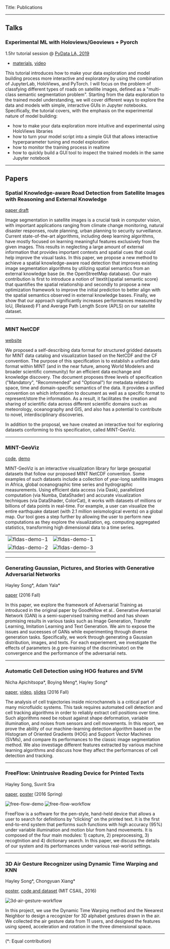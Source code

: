 Title: Publications

---
## Talks
### Experimental ML with Holoviews/Geoviews + Pyorch
1.5hr tutorial session @ [PyData LA, 2019](https://pydata.org/la2019/schedule/)
- [materials](https://github.com/cocoaaa/PyData-LA-2019), [video](#)
<!-- (https://www.youtube.com/watch?v=xdux2jwoNw4) -->

This tutorial introduces how to make your data exploration and model building process more interactive and exploratory by using the combination of JupyterLab, HoloViews, and PyTorch.  I will focus on the problem of classfying different types of roads on satellite images, defined as a "multi-class semantic segmentation problem". Starting from the data exploration to the trained model understanding, we will cover different ways to explore the data and models with simple, interactive GUIs in Jupyter notebooks.  Specifically, the tutorial covers, with the emphasis on the experimental nature of model building:
- how to make your data exploration more intuitive and experimental using HoloViews libraries
- how to turn your model script into a simple GUI that allows interactive hyperparameter tuning and model exploration
- how to monitor the training process in realtime
- how to quickly build a GUI tool to inspect the trained models in the same Jupyter notebook

---
## Papers
### Spatial Knowledge-aware Road Detection from Satellite Images with Reasoning and External Knowledge
[paper draft](#)

Image segmentation in satellite images is a crucial task in computer vision, with important applications ranging from climate change monitoring, natural disaster responses, route planning, urban planning to security surveillance. Current state-of-the-art algorithms, including deep learning algorithms, have mostly focused on learning meaningful features exclusively from the given images. This results in neglecting a large amount of external information that provides important contexts and spatial cues that could help improve the visual tasks.   In this paper, we propose a new method to achieve a spatial knowledge-aware road detection that improves existing image segmentation algorithms by utilizing spatial semantics from an external knowledge base (ie. the OpenStreetMap database). Our main contribution is first to introduce a notion of \textit{spatial semantic score} that quantifies the spatial relationship and secondly to propose a new optimization framework to improve the initial prediction to better align with the spatial semantics observed in external knowledge bases. Finally, we show that our approach significantly increases performances measured by IoU, (Relaxed) F1 and Average Path Length Score (APLS) on our satellite dataset.

---
### MINT NetCDF
[website](https://github.com/mintproject/MINT-NetCDF-Convention/blob/master/README.md)

We proposed a self-describing data format for structured gridded datasets for MINT data catalog and visualization based on the NetCDF and the CF convention.  The purpose of this specification is to establish a unified data format within MINT (and in the near future, among World Modelers and broader scientific community) for an efficient data exchange and knowledge discovery.  The document proposes three levels of specification ("Mandatory", "Recommended" and "Optional") for metadata related to space, time and domain-specific semantics of the data.  It provides a unified convention on which information to document as well as a specific format to represent/store the information.  As a result,  it facilitates the creation and sharing of scientific data across different scientific domains such as meteorology, oceanography and GIS, and also has a potential to contribute to novel, interdisciplinary discoveries.

In addition to the proposal, we have created an interactive tool for exploring datasets conforming to this specification, called MINT-GeoViz.


---
### MINT-GeoViz
[code](https://github.com/mintproject/MINT-GeoViz/tree/master?), [demo](https://drive.google.com/drive/folders/1t9E5HsUOre0CgAevkdRAxgaRQghJ_i2v)

MINT-GeoViz is an interactive visualization library for large geospatial datasets that follow our proposed MINT NetCDF convention.  Some examples of such datasets include a collection of year-long satellite images in Africa, global oceanographic time series and hydrographic measurements.  Using efficient data access (via Dask), parallelized computation (via Numba, DataShader) and accurate visualization techniques (via DataShader, ColorCat), it works with datasets of millions or billions of data points in real-time.  For example, a user can visualize the entire earthquake dataset (with 2.1 million seismological events) on a global map.  Our tool goes a step further by allowing the user to perform new computations as they explore the visualization, eg. computing aggregated statistics, transforming high dimensional data to a time series.

| | |
|---|---|
|![fldas-demo-1](/videos/fldas-demo-opt-1-1.gif)| ![fldas-demo-1](/videos/fldas-demo-opt-1-2.gif)|
|![fldas-demo-2](/videos/fldas-demo-opt-1-3.gif)| ![fldas-demo-3](/videos/fldas-demo-opt-1-4.gif)|


---
### Generating Gaussian, Pictures, and Stories with Generative Adversarial Networks
Hayley Song*, Adam Yala*

[paper](/pdfs/generating-gaussians-pictures.pdf) (2016 Fall)

In this paper, we explore the framework of Adversarial Training as introduced in the original paper by Goodfellow et al.. Generative Aversarial Network (GAN) is a semi-supervised training method and has shown promising results in various tasks such as Image Generation, Transfer Learning, Imitation Learning and Text Generation. We aim to expose the issues and suceesses of GANs while experimenting through diverse generation tasks. Specifically, we work through generating a Gaussian distribution, images, and texts. For each experiement, we investigate the effects of parameters (e.g pre-training of the discriminator) on the convergence and the performance of the adversarial nets.


---
### Automatic Cell Detection using HOG features and SVM
Nicha Apichitsopa*, Boying Meng*, Hayley Song*

[paper](/pdfs/6_869_Final__cell_detection.pdf), [video](#), [slides](/pdfs/6.869-cell-detection-ppt.pdf) (2016 Fall)

The analysis of cell trajectories inside microchannels is a critical part of many microfluidic systems. This task requires automated cell detection and cell tracking algorithms in order to reliably extract cell positions over time. Such algorithms need be robust against shape deformation, variable illumination, and noises from sensors and cell movements. In this report, we prove the ability of our machine-learning detection algorithm based on the Histogram of Oriented Gradients (HOG) and Support Vector Machines (SVMs), and compare its performances to the classic image segmentation method. We also investiage different features extracted by various machine learning algorithms and discuss how they affect the performances of cell detection and tracking.

---
### FreeFlow: Unintrusive Reading Device for Printed Texts
Hayley Song, Suvrit Sra

[paper](/pdfs/free-flow-hjsong-hjsong.pdf), [poster](/pdfs/free-flow-hjsong-poster.png) (2016 Spring)

![free-flow-demo](/pdfs/free-flow-demo.png)
![free-flow-workflow](/pdfs/free-flow-workflow.png)

FreeFlow is a software for the pen-style, hand-held device that allows a user to search for definitions by “clicking” on the printed text. It is the first end-to-end system that performs such functions with high accuracy (95%) under variable illumination and motion blur from hand movements. It is composed of the four main modules: 1) capture, 2) preprocessing, 3) recogtnition and 4) dictionary search. In this paper, we discuss the details of our system and its performances under various real-world settings.

---
### 3D Air Gesture Recognizer using Dynamic Time Warping and KNN
Hayley Song*, Chongyuan Xiang*

[poster](/pdfs/3d-air-gestures-ppt.pdf),
[code and dataset](https://github.com/xiangcy/AirGestureClassifier) (MIT CSAIL, 2016)

![3d-air-gesture-workflow](/pdfs/3d-air-gesture-workflow.png)

In this project, we use the Dynamic Time Warping method and the Neearest Neighbor to design a recognizer for 3D alphabet gestures drawn in the air. We collected the air gesture data from 11 users, and designed the features using speed, acceleration and rotation in the three dimensional space.

---
(*: Equal contribution)

